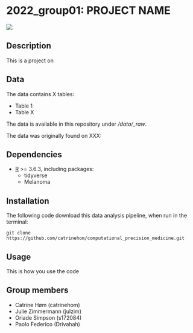 2022\_group01: PROJECT NAME
====================

![](./doc/supplementary_figs/00.readme_banner.png)


Description
--------------------

This is a project on 

Data
--------------------


The data contains X tables: 
- Table 1
- Table X

The data is available in this repository under */data/\_raw*. 

The data was originally found on XXX:



Dependencies
--------------------
- [R](https://cran.r-project.org/bin/windows/base/) >= 3.6.3, including packages:
  * tidyverse
  * Melanoma


Installation
--------------------
The following code download this data analysis pipeline, when run in the terminal:

```
git clone https://github.com/catrinehom/computational_precision_medicine.git
```

Usage
--------------------

This is how you use the code

Group members
--------------------

* Catrine Høm (catrinehom)
* Julie Zimmermann (julzim)
* Oriade Simpson (s172084)
* Paolo Federico (Drivahah)

